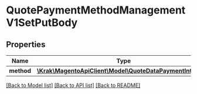 # QuotePaymentMethodManagementV1SetPutBody

## Properties
Name | Type | Description | Notes
------------ | ------------- | ------------- | -------------
**method** | [**\Krak\MagentoApiClient\Model\QuoteDataPaymentInterface**](QuoteDataPaymentInterface.md) |  | 

[[Back to Model list]](../README.md#documentation-for-models) [[Back to API list]](../README.md#documentation-for-api-endpoints) [[Back to README]](../README.md)



